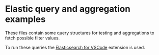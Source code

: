 # Elastic query and aggregation examples

These files contain some query structures for testing and aggregations to fetch possible filter values.

To run these queries the [Elasticsearch for VSCode](https://marketplace.visualstudio.com/items?itemName=ria.elastic) extension is used. 